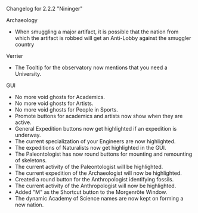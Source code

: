 Changelog for 2.2.2 "Nininger"

Archaeology
- When smuggling a major artifact, it is possible that the nation from which the artifact is robbed will get an Anti-Lobby against the smuggler country

Verrier
- The Tooltip for the observatory now mentions that you need a University.

GUI
- No more void ghosts for Academics.
- No more void ghosts for Artists.
- No more void ghosts for People in Sports.
- Promote buttons for academics and artists now show when they are active.
- General Expedition buttons now get highlighted if an expedition is underway.
- The current specialization of your Engineers are now highlighted.
- The expeditions of Naturalists now get highlighted in the GUI.
- The Paleontologist has now round buttons for mounting and remounting of skeletons.
- The current activity of the Paleontologist will be highlighted.
- The current expedition of the Archaeologist will now be highlighted.
- Created a round button for the Anthropologist identifying fossils.
- The current activity of the Anthropologist will now be highlighted.
- Added "M" as the Shortcut button to the Morgenröte Window.
- The dynamic Academy of Science names are now kept on forming a new nation.